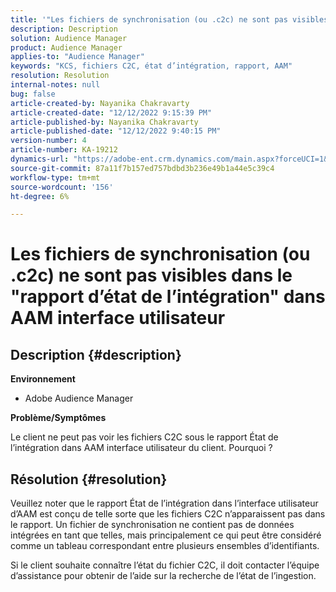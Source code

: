 ```yaml
---
title: '"Les fichiers de synchronisation (ou .c2c) ne sont pas visibles dans "Rapport d’état d’intégration" dans l’interface utilisateur d’AAM client"'
description: Description
solution: Audience Manager
product: Audience Manager
applies-to: "Audience Manager"
keywords: "KCS, fichiers C2C, état d’intégration, rapport, AAM"
resolution: Resolution
internal-notes: null
bug: false
article-created-by: Nayanika Chakravarty
article-created-date: "12/12/2022 9:15:39 PM"
article-published-by: Nayanika Chakravarty
article-published-date: "12/12/2022 9:40:15 PM"
version-number: 4
article-number: KA-19212
dynamics-url: "https://adobe-ent.crm.dynamics.com/main.aspx?forceUCI=1&pagetype=entityrecord&etn=knowledgearticle&id=b082b21e-627a-ed11-81ac-6045bd006b25"
source-git-commit: 87a11f7b157ed757bdbd3b236e49b1a44e5c39c4
workflow-type: tm+mt
source-wordcount: '156'
ht-degree: 6%

---
```


# Les fichiers de synchronisation (ou .c2c) ne sont pas visibles dans le &quot;rapport d’état de l’intégration&quot; dans AAM interface utilisateur

## Description {#description}


<b>Environnement</b>

- Adobe Audience Manager

<b>Problème/Symptômes</b>

Le client ne peut pas voir les fichiers C2C sous le rapport État de l’intégration dans AAM interface utilisateur du client. Pourquoi ?


## Résolution {#resolution}


Veuillez noter que le rapport État de l’intégration dans l’interface utilisateur d’AAM est conçu de telle sorte que les fichiers C2C n’apparaissent pas dans le rapport. Un fichier de synchronisation ne contient pas de données intégrées en tant que telles, mais principalement ce qui peut être considéré comme un tableau correspondant entre plusieurs ensembles d’identifiants.

Si le client souhaite connaître l’état du fichier C2C, il doit contacter l’équipe d’assistance pour obtenir de l’aide sur la recherche de l’état de l’ingestion.
